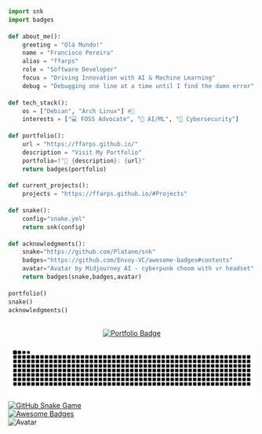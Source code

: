 
```python
import snk
import badges

def about_me():
    greeting = "Olá Mundo!"
    name = "Francisco Pereira"
    alias = "ffarps"
    role = "Software Developer"
    focus = "Driving Innovation with AI & Machine Learning"
    debug = "Debugging one line at a time until I find the damn error"

def tech_stack():
    os = ["Debian", "Arch Linux"] #🐧
    interests = ["💻 FOSS Advocate", "🤖 AI/ML", "🔐 Cybersecurity"]
    
def portfolio():
    url = "https://ffarps.github.io/"
    description = "Visit My Portfolio"
    portfolio=f"🔗 {description}: {url}"
    return badges(portfolio)

def current_projects():
    projects = "https://ffarps.github.io/#Projects"
    
def snake():
    config="snake.yml"
    return snk(config)

def acknowledgments():
    snake="https://github.com/Platane/snk"
    badges="https://github.com/Envoy-VC/awesome-badges#contents"
    avatar="Avatar by Midjourney AI - cyberpunk choom with vr headset"
    return badges(snake,badges,avatar)

portfolio()
snake()
acknowledgments()
```
<br>
<div>
  <div align="center">
    <a href="https://ffarps.github.io/" target="_blank">
      <img src="https://img.shields.io/badge/Visit_My-Portfolio-1abc9c?style=for-the-badge&logo=hyper&logoColor=white" alt="Portfolio Badge"/>
    </a>
  </div>
  
  <br>
  <picture>
    <source media="(prefers-color-scheme: dark)" srcset="https://raw.githubusercontent.com/ffarps/ffarps/output/github-contribution-grid-snake-dark.svg">
    <source media="(prefers-color-scheme: light)" srcset="https://raw.githubusercontent.com/ffarps/ffarps/output/github-contribution-grid-snake.svg">
    <img alt="GitHub contribution grid snake animation" src="https://raw.githubusercontent.com/ffarps/ffarps/output/github-contribution-grid-snake.svg">
  </picture>
  
  <br/>
  <a href="https://github.com/Platane/snk" target="_blank">
      <img src="https://img.shields.io/badge/Snake-100000?style=for-the-badge&logo=github&logoColor=white" alt="GitHub Snake Game"/>
  </a>
  <br/>
  <a href="https://github.com/Envoy-VC/awesome-badges#contents" target="_blank">
      <img src="https://img.shields.io/badge/Awesome_Badges-100000?style=for-the-badge&logo=github&logoColor=white" alt="Awesome Badges"/>
  </a>
  <br/>
  <img src="https://img.shields.io/badge/Avatar by Midjourney AI cyberpunk choom with vr headset-100000?style=for-the-badge&logo=hyper&logoColor=white" alt="Avatar"/>
  <!--<em>Avatar by Midjourney AI cyberpunk choom with vr headset</em>-->
</div>
